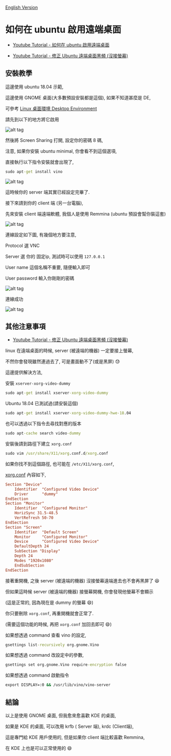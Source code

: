 [English Version](README_en.md)

# 如何在 ubuntu 啟用遠端桌面

* [Youtube Tutorial - 如何在 ubuntu 啟用遠端桌面](https://youtu.be/-01unOIk9mI)

* [Youtube Tutorial - 修正 Ubuntu 遠端桌面黑頻 (沒接螢幕)](https://youtu.be/3j4wUMX95zA)

## 安裝教學

這邊使用 ubuntu 18.04 示範,

這邊使用 GNOME 桌面(大多數預設安裝都是這個), 如果不知道甚麼是 DE,

可參考 [Linux 桌面環境 Desktop Environment](https://github.com/twtrubiks/linux-note/tree/master/linux-de)

請先到以下的地方將它啟用

![alt tag](https://i.imgur.com/QNjAP8e.png)

然後將 Screen Sharing 打開, 設定你的密碼 8 碼,

注意, 如果你安裝 ubuntu minimal, 你會看不到這個選項,

直接執行以下指令安裝就會出現了,

```cmd
sudo apt-get install vino
```

![alt tag](https://i.imgur.com/OjN7Prq.png)

這時候你的 server 端其實已經設定完畢了.

接下來請到你的 client 端 (另一台電腦),

先來安裝 client 端遠端軟體, 我個人是使用 Remmina (ubuntu 預設會幫你裝這套)

![alt tag](https://i.imgur.com/qGYgKGu.png)

連線設定如下圖, 有幾個地方要注意,

Protocol 選 VNC

Server 選 你的 固定ip, 測試時可以使用 `127.0.0.1`

User name 這個名稱不重要, 隨便輸入即可

User password 輸入你剛剛的密碼

![alt tag](https://i.imgur.com/hekY4rz.png)

連線成功

![alt tag](https://i.imgur.com/ptfTAoh.png)

## 其他注意事項

* [Youtube Tutorial - 修正 Ubuntu 遠端桌面黑頻 (沒接螢幕)](https://youtu.be/3j4wUMX95zA)

linux 在遠端桌面的時候, server (被遠端的機器) 一定要接上螢幕,

不然你會發現雖然連過去了, 可是畫面動不了(或是黑屏) :sweat:

這邊提供解決方法,

安裝 `xserver-xorg-video-dummy`

```cmd
sudo apt-get install xserver-xorg-video-dummy
```

Ubuntu 18.04 已測試過(請安裝這個)

```cmd
sudo apt-get install xserver-xorg-video-dummy-hwe-18.04
```

也可以透過以下指令去尋找對應的版本

```cmd
sudo apt-cache search video-dummy
```

安裝後請到路徑下建立 `xorg.conf`

```cmd
sudo vim /usr/share/X11/xorg.conf.d/xorg.conf
```

如果你找不到這個路徑, 也可能在 `/etc/X11/xorg.conf`,

[xorg.conf](https://github.com/twtrubiks/linux-note/blob/master/enable-ubuntu-remote-tutorial/xorg.conf) 內容如下,

```conf
Section "Device"
    Identifier  "Configured Video Device"
    Driver      "dummy"
EndSection
Section "Monitor"
    Identifier  "Configured Monitor"
    HorizSync 31.5-48.5
    VertRefresh 50-70
EndSection
Section "Screen"
    Identifier  "Default Screen"
    Monitor     "Configured Monitor"
    Device      "Configured Video Device"
    DefaultDepth 24
    SubSection "Display"
    Depth 24
    Modes "1920x1080"
    EndSubSection
EndSection
```

接著重開機, 之後 server (被遠端的機器) 沒接螢幕遠端進去也不會再黑屏了 :satisfied:

但如果這時候 server (被遠端的機器) 接螢幕開機, 你會發現他螢幕不會顯示

(這是正常的, 因為現在是 dummy 的螢幕 :smile:)

你只要刪除 `xorg.conf`, 再重開機就會正常了.

(需要這個功能的時候, 再把 `xorg.conf` 加回去即可 :smile:)

如果想透過 command 查看 vino 的設定,

```cmd
gsettings list-recursively org.gnome.Vino
```

如果想透過 command 改設定中的參數,

```cmd
gsettings set org.gnome.Vino require-encryption false
```

如果想透過 command 啟動指令

```cmd
export DISPLAY=:0 && /usr/lib/vino/vino-server
```

## 結論

以上是使用 GNOME 桌面, 但我愈來愈喜歡 KDE 的桌面,

如果是 KDE 的桌面, 可以改用 krfb ( Server 端), krdc (Client端),

這是專門給 KDE 用戶使用的, 但是如果你 client 端比較喜歡 Remmina,

在 KDE 上也是可以正常使用的 :smile:
